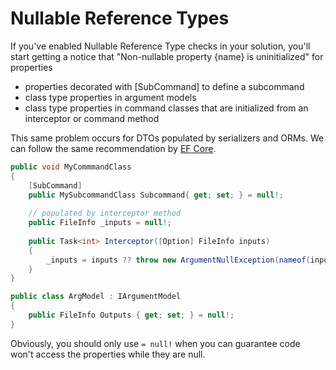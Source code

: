 # Nullable Reference Types

If you've enabled Nullable Reference Type checks in your solution, you'll start getting a notice that "Non-nullable property {name} is uninitialized" for properties

* properties decorated with [SubCommand] to define a subcommand
* class type properties in argument models
* class type properties in command classes that are initialized from an interceptor or command method

This same problem occurs for DTOs populated by serializers and ORMs. 
We can follow the same recommendation by [EF Core](https://docs.microsoft.com/en-us/ef/core/miscellaneous/nullable-reference-types#dbcontext-and-dbset).

```c#
public void MyCommmandClass
{
    [SubCommand]
    public MySubcommandClass Subcommand{ get; set; } = null!;
    
    // populated by interceptor method
    public FileInfo _inputs = null!;
    
    public Task<int> Interceptor([Option] FileInfo inputs)
    {
        _inputs = inputs ?? throw new ArgumentNullException(nameof(inputs));
    }
}

public class ArgModel : IArgumentModel
{
    public FileInfo Outputs { get; set; } = null!;
}
```

Obviously, you should only use `= null!` when you can guarantee code won't access the properties while they are null.